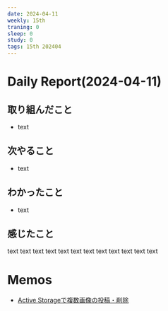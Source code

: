 ```yaml
---
date: 2024-04-11
weekly: 15th
traning: 0
sleep: 0
study: 0
tags: 15th 202404 
---
```

# Daily Report(2024-04-11)
## 取り組んだこと
- text
## 次やること
- text
## わかったこと
- text
## 感じたこと
text text text text text text text text text text text text
# Memos
- [Active Storageで複数画像の投稿・削除](https://qiita.com/hiroki_404_/items/e71991ac88421e5caeec)